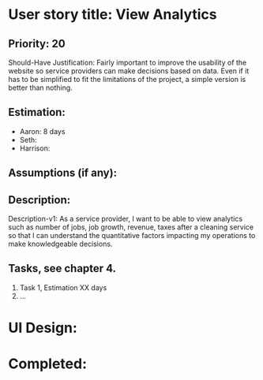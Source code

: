# User story title: View Analytics

## Priority: 20
Should-Have
Justification: Fairly important to improve the usability of the website so service providers can make decisions based
on data. Even if it has to be simplified to fit the limitations of the project, a simple version is better than
nothing.

## Estimation:
* Aaron: 8 days
* Seth:
* Harrison:

## Assumptions (if any):

## Description:

Description-v1: As a service provider, I want to be able to view analytics such as number of jobs, job growth, revenue,
taxes after a cleaning service so that I can understand the quantitative factors impacting my operations to make
knowledgeable decisions.


## Tasks, see chapter 4.

1. Task 1, Estimation XX days
2. ...


# UI Design:


# Completed:
